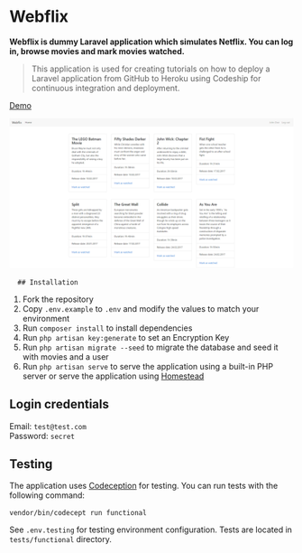 # Webflix

**Webflix is dummy Laravel application which simulates Netflix. You can log in, browse movies and mark movies watched.**

> This application is used for creating tutorials on how to deploy a Laravel application from GitHub to Heroku using Codeship for continuous integration and deployment.

[Demo](http://webflix-laravelista.herokuapp.com/)

![Home page](home.png)

      ## Installation

1. Fork the repository
2. Copy `.env.example` to `.env` and modify the values to match your environment
3. Run `composer install` to install dependencies
4. Run `php artisan key:generate` to set an Encryption Key
5. Run `php artisan migrate --seed` to migrate the database and seed it with movies and a user
5. Run `php artisan serve` to serve the application using a built-in PHP server or serve the application using [Homestead](https://laravel.com/docs/5.4/homestead)

## Login credentials

Email: `test@test.com`    
Password: `secret`

## Testing

The application uses [Codeception](http://codeception.com/) for testing. You can run tests with the following command:

```
vendor/bin/codecept run functional
```

See `.env.testing` for testing environment configuration. Tests are located in `tests/functional` directory.
